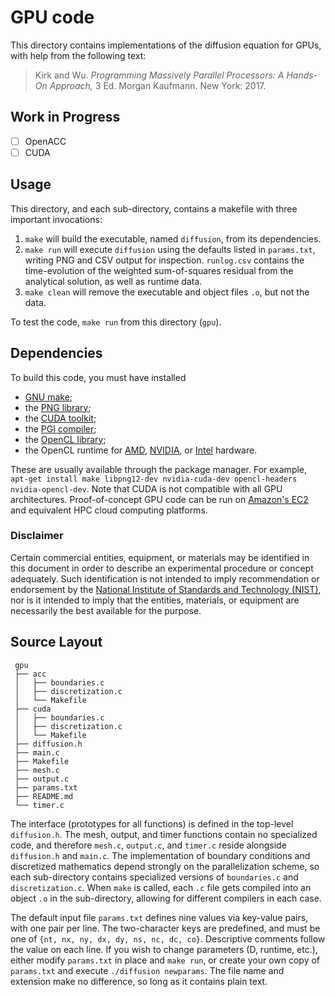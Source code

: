 # GPU code

This directory contains implementations of the diffusion equation for GPUs, with help from the following text:
> Kirk and Wu. *Programming Massively Parallel Processors: A Hands-On Approach,* 3 Ed. Morgan Kaufmann. New York: 2017.

## Work in Progress

 - [ ] OpenACC
 - [ ] CUDA

## Usage

This directory, and each sub-directory, contains a makefile with three important invocations:
 1. ```make``` will build the executable, named ```diffusion```, from its dependencies.
 2. ```make run``` will execute ```diffusion``` using the defaults listed in ```params.txt```,
    writing PNG and CSV output for inspection. ```runlog.csv``` contains the time-evolution of
    the weighted sum-of-squares residual from the analytical solution, as well as runtime data.
 3. ```make clean``` will remove the executable and object files ```.o```, but not the data.

To test the code, ```make run``` from this directory (```gpu```).

## Dependencies

To build this code, you must have installed
 * [GNU make](https://www.gnu.org/software/make/);
 * the [PNG library](http://www.libpng.org/pub/png/libpng.html);
 * the [CUDA toolkit](https://developer.nvidia.com/cuda-llvm-compiler);
 * the [PGI compiler](http://www.pgroup.com/products/community.htm); 
 * the [OpenCL library](https://www.khronos.org/opencl/);
 * the OpenCL runtime for [AMD](http://developer.amd.com/tools-and-sdks/opencl-zone/),
   [NVIDIA](https://developer.nvidia.com/opencl), or
   [Intel](https://software.intel.com/en-us/articles/opencl-drivers) hardware.

These are usually available through the package manager. For example,
```apt-get install make libpng12-dev nvidia-cuda-dev opencl-headers nvidia-opencl-dev```.
Note that CUDA is not compatible with all GPU architectures.
Proof-of-concept GPU code can be run on [Amazon's EC2](https://aws.amazon.com/ec2/Elastic-GPUs/)
and equivalent HPC cloud computing platforms.

### Disclaimer

Certain commercial entities, equipment, or materials may be identified in this
document in order to describe an experimental procedure or concept adequately.
Such identification is not intended to imply recommendation or endorsement by
the [National Institute of Standards and Technology (NIST)](http://www.nist.gov),
nor is it intended to imply that the entities, materials, or equipment are
necessarily the best available for the purpose.

## Source Layout

```
 gpu
 ├── acc
 │   ├── boundaries.c
 │   ├── discretization.c
 │   └── Makefile
 ├── cuda
 │   ├── boundaries.c
 │   ├── discretization.c
 │   └── Makefile
 ├── diffusion.h
 ├── main.c
 ├── Makefile
 ├── mesh.c
 ├── output.c
 ├── params.txt
 ├── README.md
 └── timer.c
```

The interface (prototypes for all functions) is defined in the top-level ```diffusion.h```.
The mesh, output, and timer functions contain no specialized code, and therefore
```mesh.c```, ```output.c```, and ```timer.c``` reside alongside ```diffusion.h``` and ```main.c```.
The implementation of boundary conditions and discretized mathematics depend strongly on
the parallelization scheme, so each sub-directory contains specialized versions of ```boundaries.c```
and ```discretization.c```. When ```make``` is called, each ```.c``` file gets compiled into an object ```.o``` in the
sub-directory, allowing for different compilers in each case. 

The default input file ```params.txt``` defines nine values via key-value pairs,
with one pair per line. The two-character keys are predefined, and must be one of
```{nt, nx, ny, dx, dy, ns, nc, dc, co}```. Descriptive comments follow the value on each line.
If you wish to change parameters (D, runtime, etc.), either modify ```params.txt``` in place and
```make run```, or create your own copy of ```params.txt``` and execute ```./diffusion newparams```.
The file name and extension make no difference, so long as it contains plain text.

